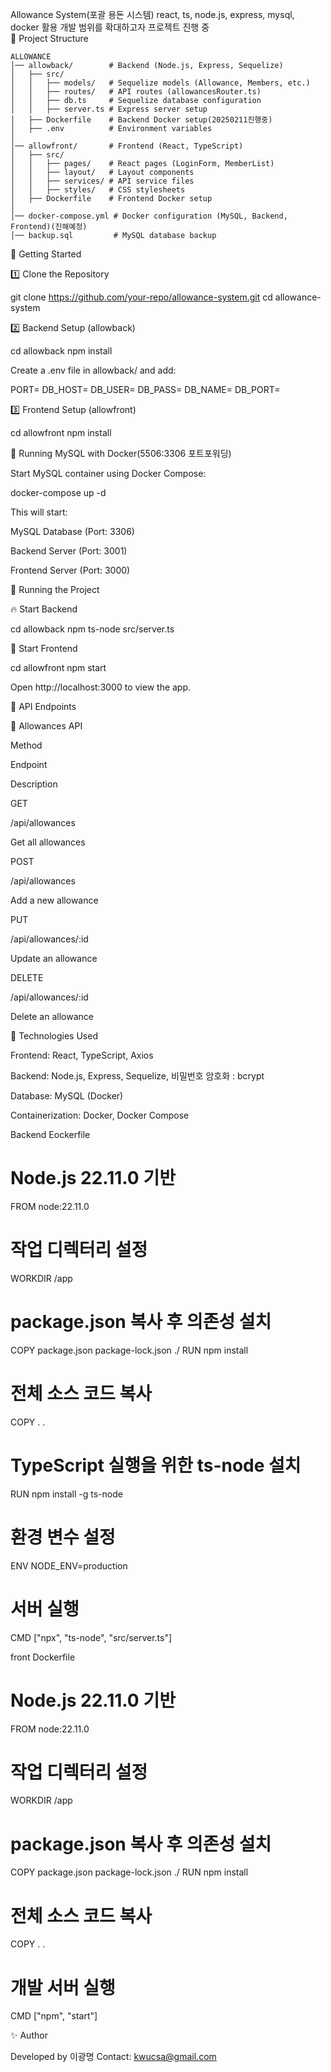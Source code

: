Allowance System(포괄 용돈 시스템)
react, ts, node.js, express, mysql, docker 활용 개발 범위를 확대하고자 프로젝트 진행 중   
📁 Project Structure
```
ALLOWANCE
│── allowback/        # Backend (Node.js, Express, Sequelize)
│   ├── src/
│   │   ├── models/   # Sequelize models (Allowance, Members, etc.)
│   │   ├── routes/   # API routes (allowancesRouter.ts)
│   │   ├── db.ts     # Sequelize database configuration
│   │   ├── server.ts # Express server setup
│   ├── Dockerfile    # Backend Docker setup(20250211진행중)
│   ├── .env          # Environment variables
│
│── allowfront/       # Frontend (React, TypeScript)
│   ├── src/
│   │   ├── pages/    # React pages (LoginForm, MemberList)
│   │   ├── layout/   # Layout components
│   │   ├── services/ # API service files
│   │   ├── styles/   # CSS stylesheets
│   ├── Dockerfile    # Frontend Docker setup
│
│── docker-compose.yml # Docker configuration (MySQL, Backend, Frontend)(진해예정)
│── backup.sql         # MySQL database backup
```
🚀 Getting Started

1️⃣ Clone the Repository

git clone https://github.com/your-repo/allowance-system.git
cd allowance-system

2️⃣ Backend Setup (allowback)

cd allowback
npm install

Create a .env file in allowback/ and add:

PORT=
DB_HOST=
DB_USER=
DB_PASS=
DB_NAME=
DB_PORT=

3️⃣ Frontend Setup (allowfront)

cd allowfront
npm install

🐳 Running MySQL with Docker(5506:3306 포트포워딩)

Start MySQL container using Docker Compose:

docker-compose up -d

This will start:

MySQL Database (Port: 3306)

Backend Server (Port: 3001)

Frontend Server (Port: 3000)


🏃 Running the Project

🔥 Start Backend

cd allowback
npm ts-node src/server.ts

🎨 Start Frontend

cd allowfront
npm start

Open http://localhost:3000 to view the app.

📌 API Endpoints

📝 Allowances API

Method

Endpoint

Description

GET

/api/allowances

Get all allowances

POST

/api/allowances

Add a new allowance

PUT

/api/allowances/:id

Update an allowance

DELETE

/api/allowances/:id

Delete an allowance

🔗 Technologies Used

Frontend: React, TypeScript, Axios

Backend: Node.js, Express, Sequelize, 비밀번호 암호화 : bcrypt

Database: MySQL (Docker)

Containerization: Docker, Docker Compose

Backend Eockerfile
# Node.js 22.11.0 기반
FROM node:22.11.0

# 작업 디렉터리 설정
WORKDIR /app

# package.json 복사 후 의존성 설치
COPY package.json package-lock.json ./
RUN npm install

# 전체 소스 코드 복사
COPY . .

# TypeScript 실행을 위한 ts-node 설치
RUN npm install -g ts-node

# 환경 변수 설정
ENV NODE_ENV=production

# 서버 실행
CMD ["npx", "ts-node", "src/server.ts"]

front Dockerfile

# Node.js 22.11.0 기반
FROM node:22.11.0

# 작업 디렉터리 설정
WORKDIR /app

# package.json 복사 후 의존성 설치
COPY package.json package-lock.json ./
RUN npm install

# 전체 소스 코드 복사
COPY . .

# 개발 서버 실행
CMD ["npm", "start"]

✨ Author

Developed by 이광명 Contact: kwucsa@gmail.com



